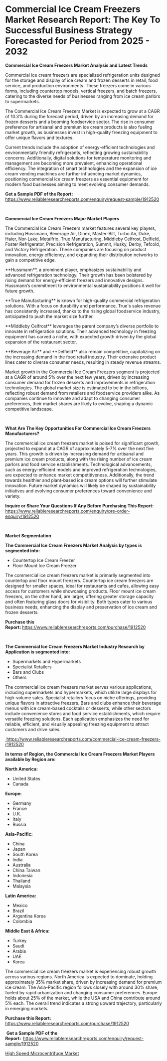 <p><h1>Commercial Ice Cream Freezers Market Research Report: The Key To Successful Business Strategy Forecasted for Period from 2025 - 2032</h1></p><p><strong>Commercial Ice Cream Freezers Market Analysis and Latest Trends</strong></p>
<p><p>Commercial ice cream freezers are specialized refrigeration units designed for the storage and display of ice cream and frozen desserts in retail, food service, and production environments. These freezers come in various forms, including countertop models, vertical freezers, and batch freezers, catering to the diverse needs of businesses ranging from ice cream parlors to supermarkets.</p><p>The Commercial Ice Cream Freezers Market is expected to grow at a CAGR of 10.3% during the forecast period, driven by an increasing demand for frozen desserts and a booming foodservice sector. The rise in consumer preference for artisanal and premium ice cream products is also fueling market growth, as businesses invest in high-quality freezing equipment to offer unique flavors and textures.</p><p>Current trends include the adoption of energy-efficient technologies and environmentally friendly refrigerants, reflecting growing sustainability concerns. Additionally, digital solutions for temperature monitoring and management are becoming more prevalent, enhancing operational efficiency. The integration of smart technologies and the expansion of ice cream vending machines are further influencing market dynamics, positioning commercial ice cream freezers as essential equipment for modern food businesses aiming to meet evolving consumer demands.</p></p>
<p><strong>Get a Sample PDF of the Report:&nbsp;</strong> <a href="https://www.reliableresearchreports.com/enquiry/request-sample/1912520?utm_campaign=2296&utm_medium=2&utm_source=Github&utm_content=ia&utm_term=10042025&utm_id=commercial-ice-cream-freezers">https://www.reliableresearchreports.com/enquiry/request-sample/1912520</a></p>
<p>&nbsp;</p>
<p><strong>Commercial Ice Cream Freezers Major Market Players</strong></p>
<p><p>The Commercial Ice Cream Freezers market features several key players, including Hussmann, Beverage Air, Dinex, Master-Bilt, Turbo Air, Duke, Haier, Nor-Lake, Metalfrio, True Manufacturing, Middleby Celfrost, Delfield, Foster Refrigerator, Precision Refrigeration, Summit, Husky, Derby, Tefcold, and Victory Refrigeration. These companies are focusing on product innovation, energy efficiency, and expanding their distribution networks to gain a competitive edge.</p><p>**Hussmann**, a prominent player, emphasizes sustainability and advanced refrigeration technology. Their growth has been bolstered by rising demand for energy-efficient freezers and innovative designs. Hussmann’s commitment to environmental sustainability positions it well for future growth.</p><p>**True Manufacturing** is known for high-quality commercial refrigeration solutions. With a focus on durability and performance, True's sales revenue has consistently increased, thanks to the rising global foodservice industry, anticipated to push the market size further.</p><p>**Middleby Celfrost** leverages the parent company’s diverse portfolio to innovate in refrigeration solutions. Their advanced technology in freezing equipment has carved a niche, with expected growth driven by the global expansion of the restaurant sector.</p><p>**Beverage Air** and **Delfield** also remain competitive, capitalizing on the increasing demand in the food retail industry. Their extensive product lines cater to diverse consumer needs, resulting in steady revenue streams.</p><p>Market growth in the Commercial Ice Cream Freezers segment is projected at a CAGR of around 5% over the next few years, driven by increasing consumer demand for frozen desserts and improvements in refrigeration technologies. The global market size is estimated to be in the billions, reflecting robust demand from retailers and foodservice providers alike. As companies continue to innovate and adapt to changing consumer preferences, their market shares are likely to evolve, shaping a dynamic competitive landscape.</p></p>
<p>&nbsp;</p>
<p><strong>What Are The Key Opportunities For Commercial Ice Cream Freezers Manufacturers?</strong></p>
<p><p>The commercial ice cream freezers market is poised for significant growth, projected to expand at a CAGR of approximately 5-7% over the next five years. This growth is driven by increasing demand for artisanal and premium ice cream products, along with the rising number of ice cream parlors and food service establishments. Technological advancements, such as energy-efficient models and improved refrigeration technologies, are expected to enhance market competitiveness. Additionally, the trend towards healthier and plant-based ice cream options will further stimulate innovation. Future market dynamics will likely be shaped by sustainability initiatives and evolving consumer preferences toward convenience and variety.</p></p>
<p><strong>Inquire or Share Your Questions If Any Before Purchasing This Report:</strong> <a href="https://www.reliableresearchreports.com/enquiry/pre-order-enquiry/1912520?utm_campaign=2296&utm_medium=2&utm_source=Github&utm_content=ia&utm_term=10042025&utm_id=commercial-ice-cream-freezers">https://www.reliableresearchreports.com/enquiry/pre-order-enquiry/1912520</a></p>
<p>&nbsp;</p>
<p><strong>Market Segmentation</strong></p>
<p><strong>The Commercial Ice Cream Freezers Market Analysis by types is segmented into:</strong></p>
<p><ul><li>Countertop Ice Cream Freezer</li><li>Floor Mount Ice Cream Freezer</li></ul></p>
<p><p>The commercial ice cream freezers market is primarily segmented into countertop and floor mount freezers. Countertop ice cream freezers are designed for smaller spaces, ideal for restaurants and cafes, allowing easy access for customers while showcasing products. Floor mount ice cream freezers, on the other hand, are larger, offering greater storage capacity and often featuring glass doors for visibility. Both types cater to various business needs, enhancing the display and preservation of ice cream and frozen desserts.</p></p>
<p><strong>Purchase this Report:&nbsp;</strong><a href="https://www.reliableresearchreports.com/purchase/1912520?utm_campaign=2296&utm_medium=2&utm_source=Github&utm_content=ia&utm_term=10042025&utm_id=commercial-ice-cream-freezers">https://www.reliableresearchreports.com/purchase/1912520</a></p>
<p>&nbsp;</p>
<p><strong>The Commercial Ice Cream Freezers Market Industry Research by Application is segmented into:</strong></p>
<p><ul><li>Supermarkets and Hypermarkets</li><li>Specialist Retailers</li><li>Bars and Clubs</li><li>Others</li></ul></p>
<p><p>The commercial ice cream freezers market serves various applications, including supermarkets and hypermarkets, which utilize large displays for high-volume sales. Specialist retailers focus on niche offerings, providing unique flavors in attractive freezers. Bars and clubs enhance their beverage menus with ice cream-based cocktails or desserts, while other sectors include convenience stores and food service establishments, which require versatile freezing solutions. Each application emphasizes the need for reliable, efficient, and visually appealing freezing equipment to attract customers and drive sales.</p></p>
<p><a href="https://www.reliableresearchreports.com/commercial-ice-cream-freezers-r1912520?utm_campaign=2296&utm_medium=2&utm_source=Github&utm_content=ia&utm_term=10042025&utm_id=commercial-ice-cream-freezers">&nbsp;https://www.reliableresearchreports.com/commercial-ice-cream-freezers-r1912520</a></p>
<p><strong>In terms of Region, the Commercial Ice Cream Freezers Market Players available by Region are:</strong></p>
<p>
    <p> <strong> North America: </strong>
        <ul>
            <li>United States</li>
            <li>Canada</li>
        </ul>
        </p> 
    <p> <strong> Europe: </strong>
        <ul>
            <li>Germany</li>
            <li>France</li>
            <li>U.K.</li>
            <li>Italy</li>
            <li>Russia</li>
        </ul>
        </p> 
    <p> <strong> Asia-Pacific: </strong>
        <ul>
            <li>China</li>
            <li>Japan</li>
            <li>South Korea</li>
            <li>India</li>
            <li>Australia</li>
            <li>China Taiwan</li>
            <li>Indonesia</li>
            <li>Thailand</li>
            <li>Malaysia</li>
        </ul>
        </p> 
    <p> <strong> Latin America: </strong>
        <ul>
            <li>Mexico</li>
            <li>Brazil</li>
            <li>Argentina Korea</li>
            <li>Colombia</li>
        </ul>
        </p> 
    <p> <strong> Middle East & Africa: </strong>
        <ul>
            <li>Turkey</li>
            <li>Saudi</li>
            <li>Arabia</li>
            <li>UAE</li>
            <li>Korea</li>
        </ul>
    </p>
    </p>
<p><p>The commercial ice cream freezers market is experiencing robust growth across various regions. North America is expected to dominate, holding approximately 35% market share, driven by increasing demand for premium ice cream. The Asia-Pacific region follows closely with around 30% share, fueled by rapid urbanization and changing consumer preferences. Europe holds about 25% of the market, while the USA and China contribute around 5% each. The overall trend indicates a strong upward trajectory, particularly in emerging markets.</p></p>
<p><strong>Purchase this Report: </strong><a href="https://www.reliableresearchreports.com/purchase/1912520?utm_campaign=2296&utm_medium=2&utm_source=Github&utm_content=ia&utm_term=10042025&utm_id=commercial-ice-cream-freezers">https://www.reliableresearchreports.com/purchase/1912520</a></p>
<p>&nbsp;<strong>Get a Sample PDF of the Report:&nbsp;&nbsp;</strong><a href="https://www.reliableresearchreports.com/enquiry/request-sample/1912520?utm_campaign=2296&utm_medium=2&utm_source=Github&utm_content=ia&utm_term=10042025&utm_id=commercial-ice-cream-freezers">https://www.reliableresearchreports.com/enquiry/request-sample/1912520</a></p>
<p><strong></strong></p>
<p><p><a href="https://github.com/herakterroem/Market-Research-Report-List-1/blob/main/high-speed-microcentrifuge-market.md?utm_campaign=2296&utm_medium=2&utm_source=Github&utm_content=ia&utm_term=10042025&utm_id=commercial-ice-cream-freezers">High Speed Microcentrifuge Market</a></p></p>